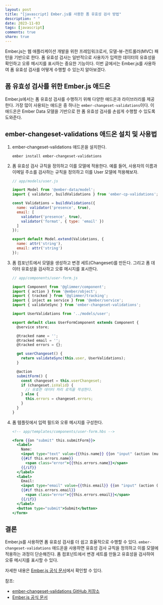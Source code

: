 ```yaml
---
layout: post
title: "[javascript] Ember.js를 사용한 폼 유효성 검사 방법"
description: " "
date: 2023-11-03
tags: [javascript]
comments: true
share: true
---
```


Ember.js는 웹 애플리케이션 개발을 위한 프레임워크로서, 모델-뷰-컨트롤러(MVC) 패턴을 기반으로 한다. 폼 유효성 검사는 일반적으로 사용자가 입력한 데이터의 유효성을 확인하고 오류 메시지를 표시하는 중요한 기능이다. 이번 글에서는 Ember.js를 사용하여 폼 유효성 검사를 어떻게 수행할 수 있는지 알아보겠다.

## 폼 유효성 검사를 위한 Ember.js 애드온

Ember.js에서는 폼 유효성 검사를 수행하기 위해 다양한 애드온과 라이브러리를 제공한다. 가장 많이 사용되는 애드온 중 하나는 `ember-changeset-validations`이다. 이 애드온은 Ember Data 모델을 기반으로 한 폼 유효성 검사를 손쉽게 수행할 수 있도록 도와준다.

## ember-changeset-validations 애드온 설치 및 사용법

1. ember-changeset-validations 애드온을 설치한다.

   ```shell
   ember install ember-changeset-validations
   ```

2. 폼 유효성 검사 규칙을 정의하고 이를 모델에 적용한다. 예를 들어, 사용자의 이름과 이메일 주소를 검사하는 규칙을 정의하고 이를 User 모델에 적용해보자.

   ```javascript
   // app/models/user.js

   import Model from '@ember-data/model';
   import { validator, buildValidations } from 'ember-cp-validations';

   const Validations = buildValidations({
     name: validator('presence', true),
     email: [
       validator('presence', true),
       validator('format', { type: 'email' })
     ]
   });

   export default Model.extend(Validations, {
     name: attr('string'),
     email: attr('string')
   });
   ```

3. 폼 컴포넌트에서 모델을 생성하고 변경 세트(Changeset)를 만든다. 그리고 폼 데이터 유효성을 검사하고 오류 메시지를 표시한다.

   ```javascript
   // app/components/user-form.js

   import Component from '@glimmer/component';
   import { action } from '@ember/object';
   import { tracked } from '@glimmer/tracking';
   import { inject as service } from '@ember/service';
   import { validateSync } from 'ember-changeset-validations';

   import UserValidations from '../models/user';

   export default class UserFormComponent extends Component {
     @service store;

     @tracked name = '';
     @tracked email = '';
     @tracked errors = {};

     get userChangeset() {
       return validateSync(this.user, UserValidations);
     }

     @action
     submitForm() {
       const changeset = this.userChangeset;
       if (changeset.isValid) {
         // 유효한 데이터 처리 로직을 작성한다.
       } else {
         this.errors = changeset.errors;
       }
     }
   }
   ```

4. 폼 템플릿에서 입력 필드와 오류 메시지를 구성한다.

   ```handlebars
   <!-- app/templates/components/user-form.hbs -->

   <form {{on "submit" this.submitForm}}>
     <label>
       Name:
       <input type="text" value={{this.name}} {{on "input" (action (mut this.name) value="target.value")}} />
       {{#if this.errors.name}}
         <span class="error">{{this.errors.name}}</span>
       {{/if}}
     </label>
     <label>
       Email:
       <input type="email" value={{this.email}} {{on "input" (action (mut this.email) value="target.value")}} />
       {{#if this.errors.email}}
         <span class="error">{{this.errors.email}}</span>
       {{/if}}
     </label>
     <button type="submit">Submit</button>
   </form>
   ```

## 결론

Ember.js를 사용하면 폼 유효성 검사를 더 쉽고 효율적으로 수행할 수 있다. `ember-changeset-validations` 애드온을 사용하면 유효성 검사 규칙을 정의하고 이를 모델에 적용하는 과정이 단순해진다. 폼 컴포넌트에서 변경 세트를 만들고 유효성을 검사하여 오류 메시지를 표시할 수 있다.

자세한 내용은 [Ember.js 공식 문서](https://emberjs.com/)에서 확인할 수 있다.

참조:
- [ember-changeset-validations GitHub 저장소](https://github.com/poteto/ember-changeset-validations)
- [Ember.js 공식 문서](https://emberjs.com/guides/models/validation/)